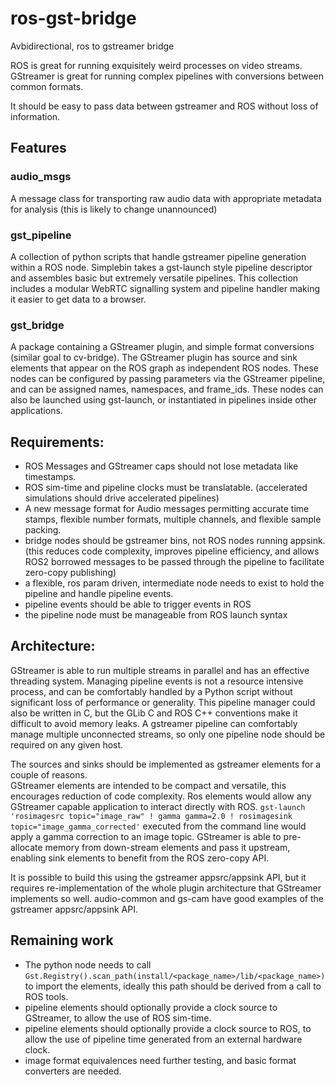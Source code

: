 # ros-gst-bridge
Avbidirectional, ros to gstreamer bridge

ROS is great for running exquisitely weird processes on video streams.\
GStreamer is great for running complex pipelines with conversions between common formats.

It should be easy to pass data between gstreamer and ROS without loss of information.

## Features

### audio_msgs
A message class for transporting raw audio data with appropriate metadata for analysis
(this is likely to change unannounced)

### gst_pipeline
A collection of python scripts that handle gstreamer pipeline generation within a ROS node.
Simplebin takes a gst-launch style pipeline descriptor and assembles basic but extremely versatile pipelines.
This collection includes a modular WebRTC signalling system and pipeline handler making it easier to get data to a browser.

### gst_bridge
A package containing a GStreamer plugin, and simple format conversions (similar goal to cv-bridge).
The GStreamer plugin has source and sink elements that appear on the ROS graph as independent ROS nodes.
These nodes can be configured by passing parameters via the GStreamer pipeline, and can be assigned names, namespaces, and frame_ids.  These nodes can also be launched using gst-launch, or instantiated in pipelines inside other applications.


## Requirements:
* ROS Messages and GStreamer caps should not lose metadata like timestamps.
* ROS sim-time and pipeline clocks must be translatable. (accelerated simulations should drive accelerated pipelines)
* A new message format for Audio messages permitting accurate time stamps, flexible number formats, multiple channels, and flexible sample packing.
* bridge nodes should be gstreamer bins, not ROS nodes running appsink. (this reduces code complexity, improves pipeline efficiency, and allows ROS2 borrowed messages to be passed through the pipeline to facilitate zero-copy publishing)
* a flexible, ros param driven, intermediate node needs to exist to hold the pipeline and handle pipeline events.
* pipeline events should be able to trigger events in ROS
* the pipeline node must be manageable from ROS launch syntax


## Architecture:
GStreamer is able to run multiple streams in parallel and has an effective threading system. 
Managing pipeline events is not a resource intensive process, and can be comfortably handled by a Python script without significant loss of performance or generality. This pipeline manager could also be written in C, but the GLib C and ROS C++ conventions make it difficult to avoid memory leaks.
A gstreamer pipeline can comfortably manage multiple unconnected streams, so only one pipeline node should be required on any given host.

The sources and sinks should be implemented as gstreamer elements for a couple of reasons.\
GStreamer elements are intended to be compact and versatile, this encourages reduction of code complexity.
Ros elements would allow any GStreamer capable application to interact directly with ROS.  `gst-launch 'rosimagesrc topic="image_raw" ! gamma gamma=2.0 ! rosimagesink topic="image_gamma_corrected'` executed from the command line would apply a gamma correction to an image topic.
GStreamer is able to pre-allocate memory from down-stream elements and pass it upstream, enabling sink elements to benefit from the ROS zero-copy API.

It is possible to build this using the gstreamer appsrc/appsink API, but it requires re-implementation of the whole plugin architecture that GStreamer implements so well.
audio-common and gs-cam have good examples of the gstreamer appsrc/appsink API.  


## Remaining work
* The python node needs to call `Gst.Registry().scan_path(install/<package_name>/lib/<package_name>)` to import the elements, ideally this path should be derived from a call to ROS tools.
* pipeline elements should optionally provide a clock source to GStreamer, to allow the use of ROS sim-time.
* pipeline elements should optionally provide a clock source to ROS, to allow the use of pipeline time generated from an external hardware clock.
* image format equivalences need further testing, and basic format converters are needed.
